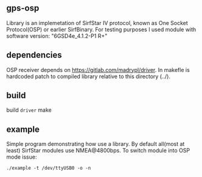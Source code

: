 ## gps-osp

Library is an implemetation of SirfStar IV protocol, known as One Socket Protocol(OSP) or earlier SirfBinary. For testing purposes I used module with software version: "6GSD4e_4.1.2-P1 R+"

## dependencies

OSP receiver depends on https://gitlab.com/madrypl/driver. In makefle is hardcoded patch to compiled library relative to this directory (../).

## build

build ```driver```
make 

## example

Simple program demonstrating how use a library. By default all(most at least) SirfStar modules use NMEA@4800bps. To switch module into OSP mode issue:
```
./example -t /dev/ttyUSB0 -o -n
```

